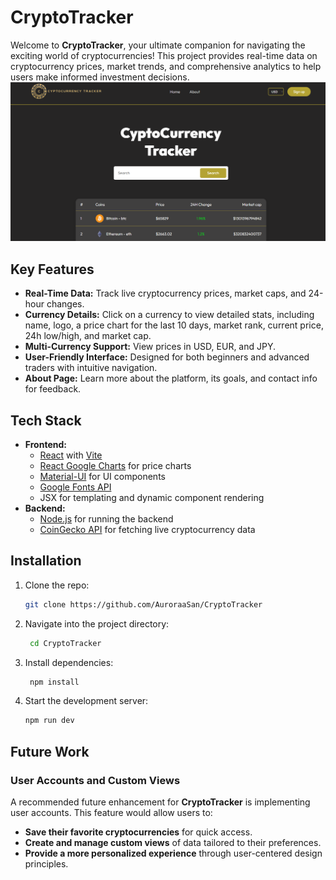 # CryptoTracker

Welcome to **CryptoTracker**, your ultimate companion for navigating the exciting world of cryptocurrencies! This project provides real-time data on cryptocurrency prices, market trends, and comprehensive analytics to help users make informed investment decisions.
![Screenshot of CryptoTracker](./cryptoTracker/cryptoweb.png)



## Key Features
- **Real-Time Data:** Track live cryptocurrency prices, market caps, and 24-hour changes.
- **Currency Details:** Click on a currency to view detailed stats, including name, logo, a price chart for the last 10 days, market rank, current price, 24h low/high, and market cap.
- **Multi-Currency Support:** View prices in USD, EUR, and JPY.
- **User-Friendly Interface:** Designed for both beginners and advanced traders with intuitive navigation.
- **About Page:** Learn more about the platform, its goals, and contact info for feedback.

## Tech Stack
- **Frontend:**
  - [React](https://reactjs.org/) with [Vite](https://vitejs.dev/)
  - [React Google Charts](https://react-google-charts.com/) for price charts
  - [Material-UI](https://mui.com/) for UI components
  - [Google Fonts API](https://fonts.google.com/)
  - JSX for templating and dynamic component rendering
- **Backend:**
  - [Node.js](https://nodejs.org/) for running the backend
  - [CoinGecko API](https://www.coingecko.com/en/api) for fetching live cryptocurrency data

## Installation
1. Clone the repo:
   ```bash
   git clone https://github.com/AuroraaSan/CryptoTracker
2. Navigate into the project directory:
   ```bash
    cd CryptoTracker
3. Install dependencies:
   ```bash
    npm install
4. Start the development server:
     ```bash
    npm run dev

## Future Work

### User Accounts and Custom Views
A recommended future enhancement for **CryptoTracker** is implementing user accounts. This feature would allow users to:
- **Save their favorite cryptocurrencies** for quick access.
- **Create and manage custom views** of data tailored to their preferences.
- **Provide a more personalized experience** through user-centered design principles.
